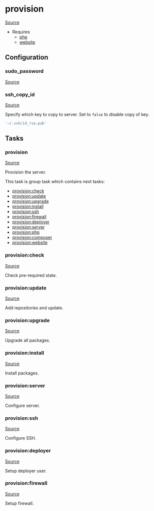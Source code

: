 <!-- DO NOT EDIT THIS FILE! -->
<!-- Instead edit recipe/provision.php -->
<!-- Then run bin/docgen -->

# provision

[Source](/recipe/provision.php)



* Requires
  * [php](/docs/recipe/provision/php.md)
  * [website](/docs/recipe/provision/website.md)

## Configuration
### sudo_password
[Source](https://github.com/deployphp/deployer/blob/master/recipe/provision.php#L102)





### ssh_copy_id
[Source](https://github.com/deployphp/deployer/blob/master/recipe/provision.php#L112)

Specify which key to copy to server.
Set to `false` to disable copy of key.

```php title="Default value"
'~/.ssh/id_rsa.pub'
```



## Tasks

### provision
[Source](https://github.com/deployphp/deployer/blob/master/recipe/provision.php#L13)

Provision the server.




This task is group task which contains next tasks:
* [provision:check](/docs/recipe/provision.md#provisioncheck)
* [provision:update](/docs/recipe/provision.md#provisionupdate)
* [provision:upgrade](/docs/recipe/provision.md#provisionupgrade)
* [provision:install](/docs/recipe/provision.md#provisioninstall)
* [provision:ssh](/docs/recipe/provision.md#provisionssh)
* [provision:firewall](/docs/recipe/provision.md#provisionfirewall)
* [provision:deployer](/docs/recipe/provision.md#provisiondeployer)
* [provision:server](/docs/recipe/provision.md#provisionserver)
* [provision:php](/docs/recipe/provision/php.md#provisionphp)
* [provision:composer](/docs/recipe/provision/php.md#provisioncomposer)
* [provision:website](/docs/recipe/provision/website.md#provisionwebsite)


### provision:check
[Source](https://github.com/deployphp/deployer/blob/master/recipe/provision.php#L28)

Check pre-required state.




### provision:update
[Source](https://github.com/deployphp/deployer/blob/master/recipe/provision.php#L47)

Add repositories and update.




### provision:upgrade
[Source](https://github.com/deployphp/deployer/blob/master/recipe/provision.php#L55)

Upgrade all packages.




### provision:install
[Source](https://github.com/deployphp/deployer/blob/master/recipe/provision.php#L60)

Install packages.




### provision:server
[Source](https://github.com/deployphp/deployer/blob/master/recipe/provision.php#L87)

Configure server.




### provision:ssh
[Source](https://github.com/deployphp/deployer/blob/master/recipe/provision.php#L92)

Configure SSH.




### provision:deployer
[Source](https://github.com/deployphp/deployer/blob/master/recipe/provision.php#L115)

Setup deployer user.




### provision:firewall
[Source](https://github.com/deployphp/deployer/blob/master/recipe/provision.php#L159)

Setup firewall.




